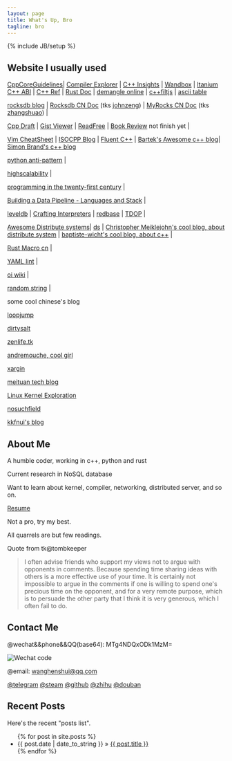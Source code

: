 ```yaml
---
layout: page
title: What's Up, Bro
tagline: bro
---
```

{% include JB/setup %}

## Website I usually  used

[CppCoreGuidelines](https://isocpp.github.io/CppCoreGuidelines/)\| [Compiler Explorer](https://godbolt.org/) \| [C++ Insights](https://cppinsights.io/) \| [Wandbox](https://wandbox.org/) \| [Itanium C++ ABI](https://itanium-cxx-abi.github.io/cxx-abi/abi.html#acknowledgements) \| [C++ Ref](http://zh.cppreference.com/w/%E9%A6%96%E9%A1%B5) \| [Rust Doc](https://doc.rust-lang.org/std/) \| [demangle online](http://demangler.com/) \| [c++filtjs](https://d.fuqu.jp/c++filtjs/) \| [ascii table](http://www.asciitable.com/)

[rocksdb blog](https://rocksdb.org/blog/) \| [Rocksdb CN Doc](https://wanghenshui.github.io/rocksdb-doc-cn/) (tks [johnzeng](https://github.com/johnzeng)) \| [MyRocks CN Doc](https://wanghenshui.github.io/MyRocks_zh_doc/) (tks [zhangshuao](https://github.com/zhangshuao/MyRocks_zh_doc)) \|

[Cpp Draft](https://wanghenshui.github.io/cppwp/) \| [Gist Viewer](https://wanghenshui.github.io/gist-viewer/) \| [ReadFree](https://readfree.me/) \| [Book Review](https://wanghenshui.github.io/book_review/) not finish yet \|

[Vim CheatSheet](https://vim.rtorr.com/lang/zh_cn)  \| [ISOCPP Blog](https://isocpp.org/blog) \| [Fluent C++](https://www.fluentcpp.com/) \| [Bartek's Awesome c++  blog](https://www.bfilipek.com/)\| [Simon Brand's c++ blog](https://blog.tartanllama.xyz/)

[python anti-pattern](https://docs.quantifiedcode.com/python-anti-patterns/index.html) \|

[highscalability](http://highscalability.com/) \|

[programming in the twenty-first century](https://prog21.dadgum.com/23.html) \|

[Building a Data Pipeline - Languages and Stack](https://blog.subnetzero.io/post/2018/11/grimwhisker-language-and-stack/) \|

[leveldb](https://dirtysalt.github.io/html/leveldb.html) \| [Crafting Interpreters](http://craftinginterpreters.com/contents.html) \| [redbase](https://cs.stanford.edu/people/widom/cs346/) \| [TDOP](https://tdop.github.io/) \|

[Awesome Distribute systems](https://github.com/zhenlohuang/awesome-distributed-systems)\| [ds](https://github.com/ty4z2008/Qix/blob/master/ds.md) \| [Christopher Meiklejohn's cool blog, about distribute system](http://christophermeiklejohn.com/) \| [baptiste-wicht's cool blog, about c++](https://baptiste-wicht.com/) \|

[Rust Macro cn](http://blog.luxko.site/tlborm-chinese/book/) \|

[YAML lint](http://www.yamllint.com/) \|

[oi wiki](https://oi-wiki.org/)  \|

[random string](https://www.random.org/strings/) \|



some cool chinese's blog

[loopjump](http://loopjump.com/)

[dirtysalt](https://dirtysalt.github.io/html/blogs.html) 

[zenlife.tk](http://zenlife.tk/)

[andremouche, cool girl](http://andremouche.github.io/)

[xargin](https://www.xargin.com/)

[meituan tech blog](https://tech.meituan.com/)

[Linux Kernel Exploration](http://ilinuxkernel.com/)

[nosuchfield](https://www.nosuchfield.com/)

[kkfnui's blog](http://blog.makerome.com/)



## About Me

A humble coder, working in c++, python and rust

Current research in NoSQL database

Want to learn about kernel, compiler, networking, distributed server, and so on.

[Resume](https://wanghenshui.github.io/resume/)

Not a pro, try my best.

All quarrels are but few readings.

 Quote from tk@tombkeeper
> I often advise friends who support my views not to argue with opponents in comments. 
> Because spending time sharing ideas with others is a more effective use of your time. 
> It is certainly not impossible to argue in the comments 
> if one is willing to spend one's precious time on the opponent, 
> and for a very remote purpose, which is to persuade the other party 
> that I think it is very generous, which I often fail to do.



## Contact Me

@wechat&&phone&&QQ(base64): MTg4NDQxODk1MzM= 

![Wechat code](https://wanghenshui.github.io/assets/0-1552008412820.jpg)

@email: wanghenshui@qq.com

[@telegram](http://t.me/wanghenshui) 
[@steam](https://steamcommunity.com/id/wanghenshui/) 
[@github]( https://github.com/wanghenshui/) 
[@zhihu](https://zhuanlan.zhihu.com/jieyaren) 
[@douban]( https://www.douban.com/people/61740133/) 





## Recent Posts

Here's the recent "posts list".

<ul class="posts">
  {% for post in site.posts %}
    <li><span>{{ post.date | date_to_string }}</span> &raquo; <a href="{{ BASE_PATH }}{{ post.url }}">{{ post.title }}</a></li>
  {% endfor %}
</ul>
